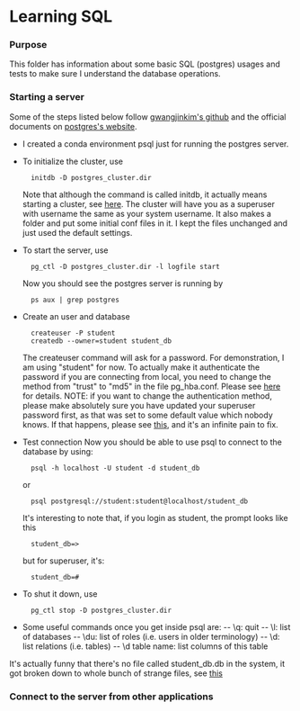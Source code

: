 # Learning SQL

### Purpose
This folder has information about some basic SQL (postgres) usages and tests to make sure I understand the database operations.

### Starting a server
Some of the steps listed below follow [gwangjinkim's github](https://gist.github.com/gwangjinkim/f13bf596fefa7db7d31c22efd1627c7a) and the official documents on [postgres's website](https://www.postgresql.org/docs/15/admin.html).
- I created a conda environment psql just for running the postgres server.
- To initialize the cluster, use
  ```
    initdb -D postgres_cluster.dir
  ```
   
  Note that although the command is called initdb,  it actually means starting a cluster, see [here](https://www.postgresql.org/docs/current/app-initdb.html). 
  The cluster will have you as a superuser with username the same as your system username. It also makes a folder and put some initial conf files in it. I kept the files unchanged and just used the default settings.
- To start the server, use
  ```
    pg_ctl -D postgres_cluster.dir -l logfile start
  ```
  Now you should see the postgres server is running by
  ```
    ps aux | grep postgres
  ```
- Create an user and database
  ```
    createuser -P student
    createdb --owner=student student_db
  ```
  The createuser command will ask for a password. For demonstration, I am using "student" for now. To actually make it authenticate the password if you are connecting from local, you need to change the method from "trust" to "md5" in the file pg_hba.conf. Please see [here](https://stackoverflow.com/questions/38954123/postgresqls-psql-exe-doesnt-validate-password) for details. 
  NOTE: if you want to change the authentication method, please make absolutely sure you have updated your superuser password first, as that was set to some default value which nobody knows. If that happens, please see [this](https://chartio.com/resources/tutorials/how-to-set-the-default-user-password-in-postgresql/), and it's an infinite pain to fix.
- Test connection
  Now you should be able to use psql to connect to the database by using:
  ```
    psql -h localhost -U student -d student_db
  ```
  or
  ```
    psql postgresql://student:student@localhost/student_db
  ```
  It's interesting to note that, if you login as student, the prompt looks like this
  ```
    student_db=>
  ```
  but for superuser, it's:
  ```
    student_db=#
  ```
- To shut it down, use
  ```
    pg_ctl stop -D postgres_cluster.dir
  ```
- Some useful commands once you get inside psql are:
-- \q: quit
-- \l: list of databases
-- \du: list of roles (i.e. users in older terminology)
-- \d: list relations (i.e. tables)
-- \d table name: list columns of this table

It's actually funny that there's no file called student_db.db in the system, it got broken down to whole bunch of strange files, see [this](https://stackoverflow.com/questions/5052907/location-of-postgresql-database-on-os-x)

### Connect to the server from other applications
